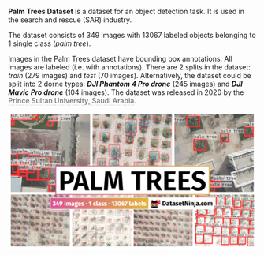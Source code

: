 **Palm Trees Dataset** is a dataset for an object detection task. It is used in the search and rescue (SAR) industry. 

The dataset consists of 349 images with 13067 labeled objects belonging to 1 single class (*palm tree*).

Images in the Palm Trees dataset have bounding box annotations. All images are labeled (i.e. with annotations). There are 2 splits in the dataset: *train* (279 images) and *test* (70 images). Alternatively, the dataset could be split into 2 dorne types: ***DJI Phantom 4 Pro drone*** (245 images) and ***DJI Mavic Pro drone*** (104 images). The dataset was released in 2020 by the <span style="font-weight: 600; color: grey; border-bottom: 1px dashed #d3d3d3;">Prince Sultan University, Saudi Arabia</span>.

<img src="https://github.com/dataset-ninja/palm-trees/raw/main/visualizations/poster.png">
